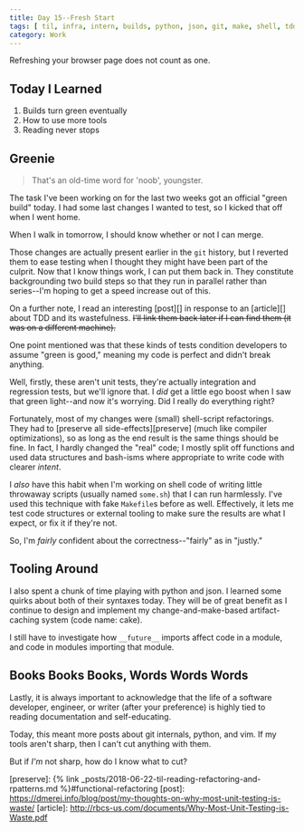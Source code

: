 ```yaml
---
title: Day 15--Fresh Start
tags: [ til, infra, intern, builds, python, json, git, make, shell, tdd ]
category: Work
---
```


Refreshing your browser page does not count as one.

## Today I Learned

1. Builds turn green eventually
2. How to use more tools
3. Reading never stops

## Greenie

> That's an old-time word for 'noob', youngster.

The task I've been working on for the last two weeks got an official "green
build" today. I had some last changes I wanted to test, so I kicked that off
when I went home.

When I walk in tomorrow, I should know whether or not I can merge.

Those changes are actually present earlier in the `git` history, but I reverted
them to ease testing when I thought they might have been part of the culprit.
Now that I know things work, I can put them back in. They constitute
backgrounding two build steps so that they run in parallel rather than
series--I'm hoping to get a speed increase out of this.

On a further note, I read an interesting [post][] in response to an [article][]
about TDD and its wastefulness. ~~I'll link them back later if I can find them
(it was on a different machine).~~

One point mentioned was that these kinds of tests condition developers to assume
"green is good," meaning my code is perfect and didn't break anything.

Well, firstly, these aren't unit tests, they're actually integration and
regression tests, but we'll ignore that. I *did* get a little ego boost when I
saw that green light--and now it's worrying. Did I really do everything right?

Fortunately, most of my changes were (small) shell-script refactorings. They had
to [preserve all side-effects][preserve] (much like compiler optimizations), so
as long as the end result is the same things should be fine. In fact, I hardly
changed the "real" code; I mostly split off functions and used data structures
and bash-isms where appropriate to write code with clearer *intent*.

I *also* have this habit when I'm working on shell code of writing little
throwaway scripts (usually named `some.sh`) that I can run harmlessly. I've used
this technique with fake `Makefile`s before as well. Effectively, it lets me
test code structures or external tooling to make sure the results are what I
expect, or fix it if they're not.

So, I'm *fairly* confident about the correctness--"fairly" as in "justly."

## Tooling Around

I also spent a chunk of time playing with python and json. I learned some quirks
about both of their syntaxes today. They will be of great benefit as I continue
to design and implement my change-and-make-based artifact-caching system (code
name: cake).

I still have to investigate how `__future__` imports affect code in a module,
and code in modules importing that module.

## Books Books Books, Words Words Words

Lastly, it is always important to acknowledge that the life of a software
developer, engineer, or writer (after your preference) is highly tied to reading
documentation and self-educating.

Today, this meant more posts about git internals, python, and vim. If my tools
aren't sharp, then I can't cut anything with them.

But if *I'm* not sharp, how do I know what to cut?

[preserve]: {% link _posts/2018-06-22-til-reading-refactoring-and-rpatterns.md %}#functional-refactoring
[post]: https://dmerej.info/blog/post/my-thoughts-on-why-most-unit-testing-is-waste/
[article]: http://rbcs-us.com/documents/Why-Most-Unit-Testing-is-Waste.pdf
